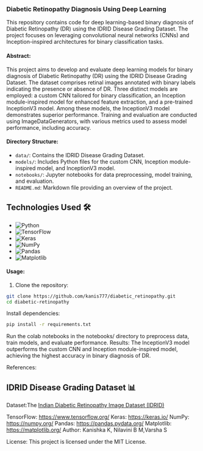 ### Diabetic Retinopathy Diagnosis Using Deep Learning

This repository contains code for deep learning-based binary diagnosis of Diabetic Retinopathy (DR) using the IDRID Disease Grading Dataset. The project focuses on leveraging convolutional neural networks (CNNs) and Inception-inspired architectures for binary classification tasks.

#### Abstract:

This project aims to develop and evaluate deep learning models for binary diagnosis of Diabetic Retinopathy (DR) using the IDRID Disease Grading Dataset. The dataset comprises retinal images annotated with binary labels indicating the presence or absence of DR. Three distinct models are employed: a custom CNN tailored for binary classification, an Inception module-inspired model for enhanced feature extraction, and a pre-trained InceptionV3 model. Among these models, the InceptionV3 model demonstrates superior performance. Training and evaluation are conducted using ImageDataGenerators, with various metrics used to assess model performance, including accuracy.

#### Directory Structure:

- `data/`: Contains the IDRID Disease Grading Dataset.
- `models/`: Includes Python files for the custom CNN, Inception module-inspired model, and InceptionV3 model.
- `notebooks/`: Jupyter notebooks for data preprocessing, model training, and evaluation.
- `README.md`: Markdown file providing an overview of the project.

## Technologies Used 🛠

- ![Python](https://img.shields.io/badge/python-3670A0?style=for-the-badge&logo=python&logoColor=ffdd54) 
- ![TensorFlow](https://img.shields.io/badge/TensorFlow-FF6F00?style=for-the-badge&logo=tensorflow&logoColor=white)
- ![Keras](https://img.shields.io/badge/Keras-D00000?style=for-the-badge&logo=keras&logoColor=white)
- ![NumPy](https://img.shields.io/badge/NumPy-013243?style=for-the-badge&logo=numpy&logoColor=white)
- ![Pandas](https://img.shields.io/badge/pandas-150458?style=for-the-badge&logo=pandas&logoColor=white)
- ![Matplotlib](https://img.shields.io/badge/Matplotlib-3776AB?style=for-the-badge&logo=python&logoColor=white)

#### Usage:

1. Clone the repository:

```bash
git clone https://github.com/kanis777/diabetic_retinopathy.git
cd diabetic-retinopathy
```
Install dependencies:
```bash
pip install -r requirements.txt
```
Run the colab notebooks in the notebooks/ directory to preprocess data, train models, and evaluate performance.
Results:
The InceptionV3 model outperforms the custom CNN and Inception module-inspired model, achieving the highest accuracy in binary diagnosis of DR.

References:
## IDRID Disease Grading Dataset 📊

Dataset:The [Indian Diabetic Retinopathy Image Dataset (IDRID)](https://ieee-dataport.org/open-access/indian-diabetic-retinopathy-image-dataset-idrid)

TensorFlow: https://www.tensorflow.org/
Keras: https://keras.io/
NumPy: https://numpy.org/
Pandas: https://pandas.pydata.org/
Matplotlib: https://matplotlib.org/
Author:
Kanishka K, Nilavini B M,Varsha S

License:
This project is licensed under the MIT License.
